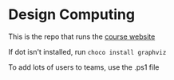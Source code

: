 # Design Computing

This is the repo that runs the [course website](Design-Computing.github.io)

If dot isn't installed, run `choco install graphviz`

To add lots of users to teams, use the .ps1 file
